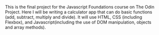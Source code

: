 This is the final project for the Javascript Foundations course on The Odin Project. Here I will be writing a calculator app that can do basic functions (add, subtract, multiply and divide). It will use HTML, CSS (including Flexbox), and Javascript(including the use of DOM manipulation, objects and array methods).